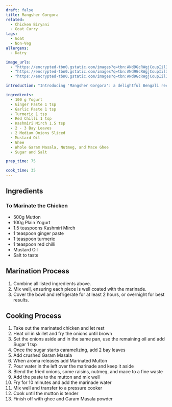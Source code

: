 ```yaml
---
draft: false
title: Mangsher Gorgora
related:
  - Chicken Biryani
  - Goat Curry
tags:
  - Goat
  - Non-Veg
allergens:
  - Dairy

image_urls:
  - "https://encrypted-tbn0.gstatic.com/images?q=tbn:ANd9GcRWgjCoupIil3ugsNHNod3z1L9Wc4NerCN-8QQ5857eH6euY0BHBldb45-DoIxiz1WOz_g&usqp=CAU"
  - "https://encrypted-tbn0.gstatic.com/images?q=tbn:ANd9GcRWgjCoupIil3ugsNHNod3z1L9Wc4NerCN-8QQ5857eH6euY0BHBldb45-DoIxiz1WOz_g&usqp=CAU"
  - "https://encrypted-tbn0.gstatic.com/images?q=tbn:ANd9GcRWgjCoupIil3ugsNHNod3z1L9Wc4NerCN-8QQ5857eH6euY0BHBldb45-DoIxiz1WOz_g&usqp=CAU"

introduction: "Introducing 'Mangsher Gorgora': a delightful Bengali recipe that showcases the rich flavors of marinated mutton cooked to perfection. This aromatic dish is a celebration of tender mutton pieces infused with a medley of traditional spices. The marinade, comprising a blend of aromatic ingredients, enhances the meat's succulence while imparting a captivating aroma. The mutton is then pan-fried until golden, resulting in irresistible caramelization. A touch of homemade spice paste adds depth and complexity to the dish. Finally, the meat is pressure-cooked until tender, achieving a melt-in-your-mouth texture. To elevate the flavors, a finishing touch of ghee and Garam Masala powder entices your palate with a burst of warmth and indulgence. Get ready to embark on a culinary journey with this mouthwatering Bengali delicacy."

ingredients:
  - 100 g Yogurt
  - Ginger Paste 1 tsp
  - Garlic Paste 1 tsp
  - Turmeric 1 tsp
  - Red Chilli 1 tsp
  - Kashmiri Mirch 1.5 tsp
  - 2 - 3 Bay Leaves
  - 2 Medium Onions Sliced
  - Mustard Oil
  - Ghee
  - Whole Garam Masala, Nutmeg, and Mace Ghee
  - Sugar and Salt

prep_time: 75

cook_time: 35
---
```


## Ingredients

### To Marinate the Chicken

- 500g Mutton
- 100g Plain Yogurt
- 1.5 teaspoons Kashmiri Mirch
- 1 teaspoon ginger paste
- 1 teaspoon turmeric
- 1 teaspoon red chilli
- Mustard Oil
- Salt to taste

## Marination Process

1. Combine all listed ingredients above.
2. Mix well, ensuring each piece is well coated with the marinade.
3. Cover the bowl and refrigerate for at least 2 hours, or overnight for best results.

## Cooking Process

1. Take out the marinated chicken and let rest
2. Heat oil in skillet and fry the onions until brown
3. Set the onions aside and in the same pan, use the remaining oil and add Sugar 1 tsp
4. Once the sugar starts caramelizing, add 2 bay leaves
5. Add crushed Garam Masala
6. When aroma releases add Marinated Mutton
7. Pour water in the left over the marinade and keep it aside
8. Blend the fried onions, some raisins, nutmeg, and mace to a fine waste
9. Add the paste to the mutton and mix well
10. Fry for 10 minutes and add the marinade water
11. Mix well and transfer to a pressure cooker
12. Cook until the mutton is tender
13. Finish off with ghee and Garam Masala powder
